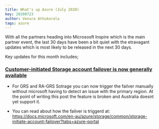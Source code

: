 ```yaml
---
title: What's up Azure (July 2020)
key: 20200723
author: Venura Athukorala
tags: azure
---
```


With all the partners heading into Micrososft Inspire which is the main partner event, the last 30 days have been a bit quiet with the etravagant updates which is most likely to be released in the next 30 days. 

Key updates for this month includes;




### [Customer-initiated Storage account failover is now generally available](https://azure.microsoft.com/en-us/updates/azure-storage-account-failover-ga/)

* For GRS and RA-GRS Sotrage you can now trigger the failver manually without microsoft having to detect an issue with the primary region. 
At the point of writing this post the feature is broken and Australia doesnt yet support it. 

* You can read about how the failver is triggerd at: https://docs.microsoft.com/en-au/azure/storage/common/storage-initiate-account-failover?tabs=azure-portal
